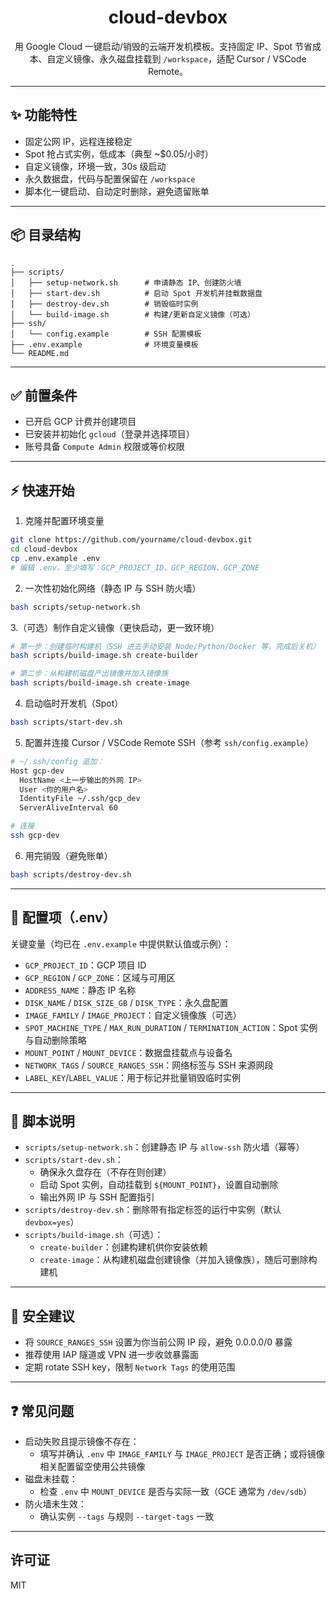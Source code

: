 <div align="center">

# cloud-devbox

用 Google Cloud 一键启动/销毁的云端开发机模板。支持固定 IP、Spot 节省成本、自定义镜像、永久磁盘挂载到 `/workspace`，适配 Cursor / VSCode Remote。

</div>

---

## ✨ 功能特性

- 固定公网 IP，远程连接稳定
- Spot 抢占式实例，低成本（典型 ~$0.05/小时）
- 自定义镜像，环境一致，30s 级启动
- 永久数据盘，代码与配置保留在 `/workspace`
- 脚本化一键启动、自动定时删除，避免遗留账单

---

## 📦 目录结构

```
.
├── scripts/
│   ├── setup-network.sh      # 申请静态 IP、创建防火墙
│   ├── start-dev.sh          # 启动 Spot 开发机并挂载数据盘
│   ├── destroy-dev.sh        # 销毁临时实例
│   └── build-image.sh        # 构建/更新自定义镜像（可选）
├── ssh/
│   └── config.example        # SSH 配置模板
├── .env.example              # 环境变量模板
└── README.md
```

---

## ✅ 前置条件

- 已开启 GCP 计费并创建项目
- 已安装并初始化 `gcloud`（登录并选择项目）
- 账号具备 `Compute Admin` 权限或等价权限

---

## ⚡ 快速开始

1. 克隆并配置环境变量

```bash
git clone https://github.com/yourname/cloud-devbox.git
cd cloud-devbox
cp .env.example .env
# 编辑 .env，至少填写：GCP_PROJECT_ID、GCP_REGION、GCP_ZONE
```

2. 一次性初始化网络（静态 IP 与 SSH 防火墙）

```bash
bash scripts/setup-network.sh
```

3.（可选）制作自定义镜像（更快启动，更一致环境）

```bash
# 第一步：创建临时构建机（SSH 进去手动安装 Node/Python/Docker 等，完成后关机）
bash scripts/build-image.sh create-builder

# 第二步：从构建机磁盘产出镜像并加入镜像族
bash scripts/build-image.sh create-image
```

4. 启动临时开发机（Spot）

```bash
bash scripts/start-dev.sh
```

5. 配置并连接 Cursor / VSCode Remote SSH（参考 `ssh/config.example`）

```bash
# ~/.ssh/config 追加：
Host gcp-dev
  HostName <上一步输出的外网 IP>
  User <你的用户名>
  IdentityFile ~/.ssh/gcp_dev
  ServerAliveInterval 60

# 连接
ssh gcp-dev
```

6. 用完销毁（避免账单）

```bash
bash scripts/destroy-dev.sh
```

---

## 🔧 配置项（.env）

关键变量（均已在 `.env.example` 中提供默认值或示例）：

- `GCP_PROJECT_ID`：GCP 项目 ID
- `GCP_REGION` / `GCP_ZONE`：区域与可用区
- `ADDRESS_NAME`：静态 IP 名称
- `DISK_NAME` / `DISK_SIZE_GB` / `DISK_TYPE`：永久盘配置
- `IMAGE_FAMILY` / `IMAGE_PROJECT`：自定义镜像族（可选）
- `SPOT_MACHINE_TYPE` / `MAX_RUN_DURATION` / `TERMINATION_ACTION`：Spot 实例与自动删除策略
- `MOUNT_POINT` / `MOUNT_DEVICE`：数据盘挂载点与设备名
- `NETWORK_TAGS` / `SOURCE_RANGES_SSH`：网络标签与 SSH 来源网段
- `LABEL_KEY`/`LABEL_VALUE`：用于标记并批量销毁临时实例

---

## 🧪 脚本说明

- `scripts/setup-network.sh`：创建静态 IP 与 `allow-ssh` 防火墙（幂等）
- `scripts/start-dev.sh`：
  - 确保永久盘存在（不存在则创建）
  - 启动 Spot 实例，自动挂载到 `${MOUNT_POINT}`，设置自动删除
  - 输出外网 IP 与 SSH 配置指引
- `scripts/destroy-dev.sh`：删除带有指定标签的运行中实例（默认 `devbox=yes`）
- `scripts/build-image.sh`（可选）：
  - `create-builder`：创建构建机供你安装依赖
  - `create-image`：从构建机磁盘创建镜像（并加入镜像族），随后可删除构建机

---

## 🔐 安全建议

- 将 `SOURCE_RANGES_SSH` 设置为你当前公网 IP 段，避免 0.0.0.0/0 暴露
- 推荐使用 IAP 隧道或 VPN 进一步收敛暴露面
- 定期 rotate SSH key，限制 `Network Tags` 的使用范围

---

## ❓ 常见问题

- 启动失败且提示镜像不存在：
  - 填写并确认 `.env` 中 `IMAGE_FAMILY` 与 `IMAGE_PROJECT` 是否正确；或将镜像相关配置留空使用公共镜像
- 磁盘未挂载：
  - 检查 `.env` 中 `MOUNT_DEVICE` 是否与实际一致（GCE 通常为 `/dev/sdb`）
- 防火墙未生效：
  - 确认实例 `--tags` 与规则 `--target-tags` 一致

---

## 许可证

MIT
